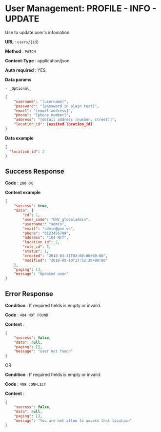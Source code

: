 # User Management: PROFILE - INFO - UPDATE

Use to update user's infomation.

**URL** : `users/{id}`

**Method** : `PATCH`

**Content-Type** : application/json

**Auth required** : YES

**Data params**

    - _Optional_

```json
{
    "username": "[username]",
    "password": "[password in plain text]",
    "email": "[email address]",
    "phone": "[phone number]",
    "address": "[detail address (number, street)]",
    "location_id": [exsited location_id]
}
```

**Data example**

```json
{
  "location_id": 2
}
```

## Success Response

**Code** : `200 OK`

**Content example**

```json
{
    "success": true,
    "data": {
        "id": 1,
        "user_code": "GNV_globaladmin",
        "username": "admin",
        "email": "admin@gnv.vn",
        "phone": "0123456789",
        "address": "104 NCT",
        "location_id": 2,
        "role_id": 1,
        "status": 1,
        "created": "2018-03-31T03:00:00+00:00",
        "modified": "2018-05-10T17:52:36+00:00"
    },
    "paging": [],
    "message": "Updated user"
}
```

## Error Response

**Condition** : If required fields is empty or invaild.

**Code** : `404 NOT FOUND`

**Content** :

```json
{
    "success": false,
    "data": null,
    "paging": [],
    "message": "user not found"
}
```
OR

**Condition** : If required fields is empty or invaild.

**Code** : `409 CONFLICT`

**Content** :

```json
{
    "success": false,
    "data": null,
    "paging": [],
    "message": "You are not allow to access that location"
}
```